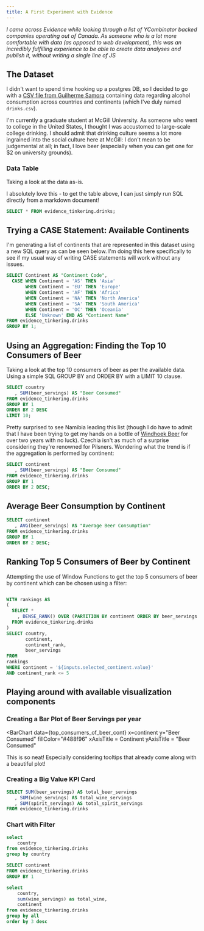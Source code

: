 ```yaml
---
title: A First Experiment with Evidence
---
```


_I came across Evidence while looking through a list of YCombinator backed companies operating out of Canada. As someone who is a lot more comfortable with data (as opposed to web development), this was an incredibly fulfilling experience to be able to create data analyses and publish it, without writing a single line of JS_


## The Dataset

I didn't want to spend time hooking up a postgres DB, so I decided to go with a [CSV file from Guilherme Samora](https://raw.githubusercontent.com/justmarkham/DAT8/master/data/drinks.csv) containing data regarding alcohol consumption across countries and continents (which I've duly named `drinks.csv`).

I'm currently a graduate student at McGill University. As someone who went to college in the United States, I thought I was accustomed to large-scale college drinking. I should admit that drinking culture seems a lot more ingrained into the social culture here at McGill: I don't mean to be judgemental at all; in fact, I love beer (especially when you can get one for $2 on university grounds).

### Data Table

Taking a look at the data as-is.

<DataTable data={simple_preview} rows=6/>

I absolutely love this - to get the table above, I can just simply run SQL directly from a markdown document!

```sql simple_preview
SELECT * FROM evidence_tinkering.drinks;
```

## Trying a CASE Statement: Available Continents

I'm generating a list of continents that are represented in this dataset using a new SQL query as can be seen below. I'm doing this here specifically to see if my usual way of writing CASE statements will work without any issues.

<DataTable data={continents} rows=10/>


```sql continents
SELECT Continent AS "Continent Code",
  CASE WHEN Continent = 'AS' THEN 'Asia'
       WHEN Continent = 'EU' THEN 'Europe'
       WHEN Continent = 'AF' THEN 'Africa'
       WHEN Continent = 'NA' THEN 'North America'
       WHEN Continent = 'SA' THEN 'South America'
       WHEN Continent = 'OC' THEN 'Oceania'
       ELSE 'Unknown' END AS "Continent Name"
FROM evidence_tinkering.drinks
GROUP BY 1;
```

## Using an Aggregation: Finding the Top 10 Consumers of Beer

Taking a look at the top 10 consumers of beer as per the available data. Using a simple SQL GROUP BY and ORDER BY with a LIMIT 10 clause.

<DataTable data={top_10_consumers_of_beer} rows=10/>


```sql top_10_consumers_of_beer
SELECT country
   , SUM(beer_servings) AS "Beer Consumed"
FROM evidence_tinkering.drinks
GROUP BY 1
ORDER BY 2 DESC
LIMIT 10;
```

Pretty surprised to see Namibia leading this list (though I do have to admit that I have been trying to get my hands on a bottle of [Windhoek Beer](https://www.windhoekbeer.com) for over two years with no luck). Czechia isn't as much of a surprise considering they're renowned for Pilsners. Wondering what the trend is if the aggregation is performed by continent:

<DataTable data={top_consumers_of_beer_cont} rows=10/>


```sql top_consumers_of_beer_cont
SELECT continent
   , SUM(beer_servings) AS "Beer Consumed"
FROM evidence_tinkering.drinks
GROUP BY 1
ORDER BY 2 DESC;
```

## Average Beer Consumption by Continent

<DataTable data={avg_beer_cont} rows=7/>


```sql avg_beer_cont
SELECT continent
   , AVG(beer_servings) AS "Average Beer Consumption"
FROM evidence_tinkering.drinks
GROUP BY 1
ORDER BY 2 DESC;
```

## Ranking Top 5 Consumers of Beer by Continent

Attempting the use of Window Functions to get the top 5 consumers of beer by continent which can be chosen using a filter:

<Dropdown
  name=selected_continent
  data={conti}
  value=continent
/>

<DataTable data={top_5_beer_cont}>
  <Column id=country/>
  <Column id=continent/>
  <Column id=continent_rank/>
  <Column id=beer_servings contentType=colorscale/>
</DataTable>


```sql top_5_beer_cont

WITH rankings AS
(
  SELECT *
    , DENSE_RANK() OVER (PARTITION BY continent ORDER BY beer_servings DESC) AS continent_rank
  FROM evidence_tinkering.drinks
)
SELECT country,
       continent,
       continent_rank,
       beer_servings
FROM
rankings
WHERE continent = '${inputs.selected_continent.value}'
AND continent_rank <= 5
```

## Playing around with available visualization components

### Creating a Bar Plot of Beer Servings per year 

<BarChart 
  data={top_consumers_of_beer_cont} 
  x=continent
  y="Beer Consumed" 
  fillColor="#488f96"
  xAxisTitle = Continent
  yAxisTitle = "Beer Consumed"
>
</BarChart>

This is so neat! Especially considering tooltips that already come along with a beautiful plot!

### Creating a Big Value KPI Card

```sql total_booze_counts
SELECT SUM(beer_servings) AS total_beer_servings
   , SUM(wine_servings) AS total_wine_servings
   , SUM(spirit_servings) AS total_spirit_servings
FROM evidence_tinkering.drinks
```
<BigValue data={total_booze_counts} value=total_beer_servings fmt = '#,###'/>
<BigValue data={total_booze_counts} value=total_wine_servings fmt = '#,###'/>
<BigValue data={total_booze_counts} value=total_spirit_servings fmt = '#,###'/>


### Chart with Filter 


```sql countries
select
    country
from evidence_tinkering.drinks
group by country
```

```sql conti
SELECT continent
FROM evidence_tinkering.drinks
GROUP BY 1
```

<Dropdown data={countries} name=country value=country>
    <DropdownOption value="%" valueLabel="All Countries"/>
</Dropdown>

<Dropdown data = {conti} name=continent value = continent>
    <DropdownOption value="%" valueLabel="All Continents"/>
</Dropdown>

```sql wines
select 
    country,
    sum(wine_servings) as total_wine,
    continent
from evidence_tinkering.drinks
group by all
order by 3 desc
```

<BarChart
    data={wines}
    title="Total Wine Consumption"
    x=continent
    y=total_wine
    series=country
/>


